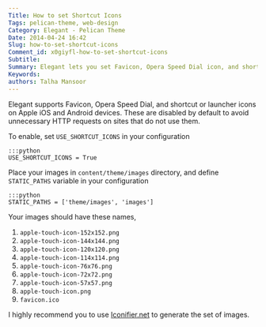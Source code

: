 ```yaml
---
Title: How to set Shortcut Icons
Tags: pelican-theme, web-design
Category: Elegant - Pelican Theme
Date: 2014-04-24 16:42
Slug: how-to-set-shortcut-icons
Comment_id: x0giyfl-how-to-set-shortcut-icons
Subtitle:
Summary: Elegant lets you set Favicon, Opera Speed Dial icon, and shortcut icons for Apple iOS and Android devices.
Keywords:
authors: Talha Mansoor
---
```


Elegant supports Favicon, Opera Speed Dial, and shortcut or launcher icons on
Apple iOS and Android devices. These are disabled by default to avoid
unnecessary HTTP requests on sites that do not use them.

To enable, set `USE_SHORTCUT_ICONS` in your configuration

    :::python
    USE_SHORTCUT_ICONS = True

Place your images in `content/theme/images` directory, and define `STATIC_PATHS`
variable in your configuration

    :::python
    STATIC_PATHS = ['theme/images', 'images']

Your images should have these names,

1. `apple-touch-icon-152x152.png`
1. `apple-touch-icon-144x144.png`
1. `apple-touch-icon-120x120.png`
1. `apple-touch-icon-114x114.png`
1. `apple-touch-icon-76x76.png`
1. `apple-touch-icon-72x72.png`
1. `apple-touch-icon-57x57.png`
1. `apple-touch-icon.png`
1. `favicon.ico`

I highly recommend you to use [Iconifier.net](http://iconifier.net/) to
generate the set of images.
